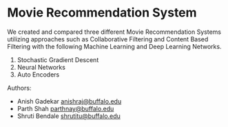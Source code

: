 # Movie Recommendation System

We created and compared three different Movie Recommendation Systems utilizing approaches such as Collaborative Filtering and Content Based Filtering with the following Machine Learning and Deep Learning Networks.
1. Stochastic Gradient Descent
2. Neural Networks
3. Auto Encoders


Authors:
- Anish Gadekar anishraj@buffalo.edu 
- Parth Shah parthnay@buffalo.edu
- Shruti Bendale shrutitu@buffalo.edu
